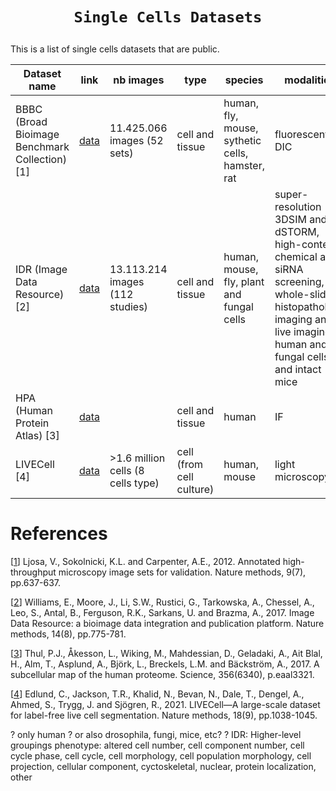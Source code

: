 # <p align=center>`Single Cells Datasets`</p>

This is a list of single cells datasets that are public.

Dataset name | link | nb images | type | species | modalities
--- | --- | --- | --- | --- | --- 
BBBC (Broad Bioimage Benchmark Collection) [1] | [data](https://bbbc.broadinstitute.org/) | 11.425.066 images (52 sets) | cell and tissue | human, fly, mouse, sythetic cells, hamster, rat | fluorescent, DIC
IDR (Image Data Resource) [2] | [data](https://idr.openmicroscopy.org/) | 13.113.214 images (112 studies) | cell and tissue  | human, mouse, fly, plant and fungal cells | super-resolution 3DSIM and dSTORM, high-content chemical and siRNA screening, whole-slide histopathology imaging and live imaging of human and fungal cells and intact mice
HPA (Human Protein Atlas) [3] | [data](https://www.proteinatlas.org/) |  | cell and tissue | human | IF
LIVECell [4] | [data](https://sartorius-research.github.io/LIVECell/) | >1.6 million cells (8 cells type) | cell (from cell culture) | human, mouse | light microscopy

# References

[[1](https://www.nature.com/articles/nmeth.2083)] Ljosa, V., Sokolnicki, K.L. and Carpenter, A.E., 2012. Annotated high-throughput microscopy image sets for validation. Nature methods, 9(7), pp.637-637.

[[2](https://www.nature.com/articles/nmeth.4326?report=reader)] Williams, E., Moore, J., Li, S.W., Rustici, G., Tarkowska, A., Chessel, A., Leo, S., Antal, B., Ferguson, R.K., Sarkans, U. and Brazma, A., 2017. Image Data Resource: a bioimage data integration and publication platform. Nature methods, 14(8), pp.775-781.

[[3](https://www.science.org/doi/full/10.1126/science.aal3321)] Thul, P.J., Åkesson, L., Wiking, M., Mahdessian, D., Geladaki, A., Ait Blal, H., Alm, T., Asplund, A., Björk, L., Breckels, L.M. and Bäckström, A., 2017. A subcellular map of the human proteome. Science, 356(6340), p.eaal3321.

[[4](https://www.nature.com/articles/s41592-021-01249-6#data-availability)] Edlund, C., Jackson, T.R., Khalid, N., Bevan, N., Dale, T., Dengel, A., Ahmed, S., Trygg, J. and Sjögren, R., 2021. LIVECell—A large-scale dataset for label-free live cell segmentation. Nature methods, 18(9), pp.1038-1045.


? only human ? or also drosophila, fungi, mice, etc?
? IDR: Higher-level groupings phenotype: altered cell number, cell component number, cell cycle phase, cell cycle, cell morphology, cell population morphology, cell projection, cellular component, cyctoskeletal, nuclear, protein localization, other
